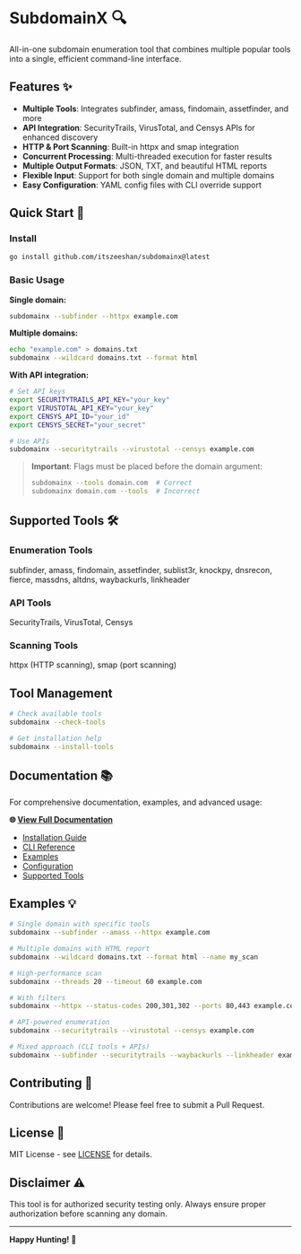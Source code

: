 # SubdomainX 🔍

All-in-one subdomain enumeration tool that combines multiple popular tools into a single, efficient command-line interface.

## Features ✨

- **Multiple Tools**: Integrates subfinder, amass, findomain, assetfinder, and more
- **API Integration**: SecurityTrails, VirusTotal, and Censys APIs for enhanced discovery
- **HTTP & Port Scanning**: Built-in httpx and smap integration
- **Concurrent Processing**: Multi-threaded execution for faster results
- **Multiple Output Formats**: JSON, TXT, and beautiful HTML reports
- **Flexible Input**: Support for both single domain and multiple domains
- **Easy Configuration**: YAML config files with CLI override support

## Quick Start 🚀

### Install

```bash
go install github.com/itszeeshan/subdomainx@latest
```

### Basic Usage

**Single domain:**

```bash
subdomainx --subfinder --httpx example.com
```

**Multiple domains:**

```bash
echo "example.com" > domains.txt
subdomainx --wildcard domains.txt --format html
```

**With API integration:**

```bash
# Set API keys
export SECURITYTRAILS_API_KEY="your_key"
export VIRUSTOTAL_API_KEY="your_key"
export CENSYS_API_ID="your_id"
export CENSYS_SECRET="your_secret"

# Use APIs
subdomainx --securitytrails --virustotal --censys example.com
```

> **Important**: Flags must be placed before the domain argument:
>
> ```bash
> subdomainx --tools domain.com  # Correct
> subdomainx domain.com --tools  # Incorrect
> ```

## Supported Tools 🛠️

### Enumeration Tools

subfinder, amass, findomain, assetfinder, sublist3r, knockpy, dnsrecon, fierce, massdns, altdns, waybackurls, linkheader

### API Tools

SecurityTrails, VirusTotal, Censys

### Scanning Tools

httpx (HTTP scanning), smap (port scanning)

## Tool Management

```bash
# Check available tools
subdomainx --check-tools

# Get installation help
subdomainx --install-tools
```

## Documentation 📚

For comprehensive documentation, examples, and advanced usage:

**🌐 [View Full Documentation](https://subdomainx.vercel.app)**

- [Installation Guide](https://subdomainx.vercel.app/installation)
- [CLI Reference](https://subdomainx.vercel.app/cli-reference)
- [Examples](https://subdomainx.vercel.app/examples)
- [Configuration](https://subdomainx.vercel.app/configuration)
- [Supported Tools](https://subdomainx.vercel.app/supported-tools)

## Examples 💡

```bash
# Single domain with specific tools
subdomainx --subfinder --amass --httpx example.com

# Multiple domains with HTML report
subdomainx --wildcard domains.txt --format html --name my_scan

# High-performance scan
subdomainx --threads 20 --timeout 60 example.com

# With filters
subdomainx --httpx --status-codes 200,301,302 --ports 80,443 example.com

# API-powered enumeration
subdomainx --securitytrails --virustotal --censys example.com

# Mixed approach (CLI tools + APIs)
subdomainx --subfinder --securitytrails --waybackurls --linkheader example.com
```

## Contributing 🤝

Contributions are welcome! Please feel free to submit a Pull Request.

## License 📄

MIT License - see [LICENSE](LICENSE) for details.

## Disclaimer ⚠️

This tool is for authorized security testing only. Always ensure proper authorization before scanning any domain.

---

**Happy Hunting! 🎯**
